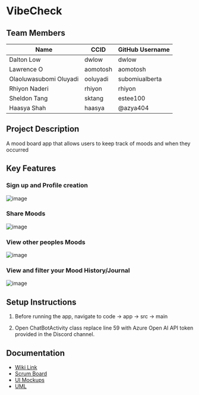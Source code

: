 # VibeCheck

## Team Members

| Name                   | CCID     | GitHub Username |
|------------------------|----------|-----------------|
| Dalton Low             | dwlow    | dwlow           |
| Lawrence O             | aomotosh | aomotosh        |
| Olaoluwasubomi Oluyadi | ooluyadi | subomiualberta  |
| Rhiyon Naderi          | rhiyon   | rhiyon          |
| Sheldon Tang           | sktang   | estee100        |
| Haasya Shah            | haasya   | @azya404        |

## Project Description

A mood board app that allows users to keep track of moods and when they occurred

## Key Features
### Sign up and Profile creation
![image](https://github.com/user-attachments/assets/9a52e575-4322-4353-b4e4-598782c5f1f3)

### Share Moods
![image](https://github.com/user-attachments/assets/008c8fa7-b0d7-4c8a-90ae-bb40c8a125e8)

### View other peoples Moods
![image](https://github.com/user-attachments/assets/5577ea05-602e-4e2d-a7d4-8e5754071d57)

### View and filter your Mood History/Journal

![image](https://github.com/user-attachments/assets/d6c9cd73-56f9-48aa-9240-cf7f4308bfb1)

## Setup Instructions

1. Before running the app, navigate to code -> app -> src -> main
2) Open ChatBotActivity class replace line 59 with Azure Open AI API token provided in the Discord channel.



## Documentation

- [Wiki Link](https://github.com/cmput301-w25/project-team_thirty_six/wiki)
- [Scrum Board](https://github.com/orgs/cmput301-w25/projects/23)
- [UI Mockups](https://github.com/cmput301-w25/project-team_thirty_six/wiki/UI-Mockup-and-Storyboard-Sequence)
- [UML](https://github.com/cmput301-w25/project-team_thirty_six/blob/main/UML_PROJECT.svg)
